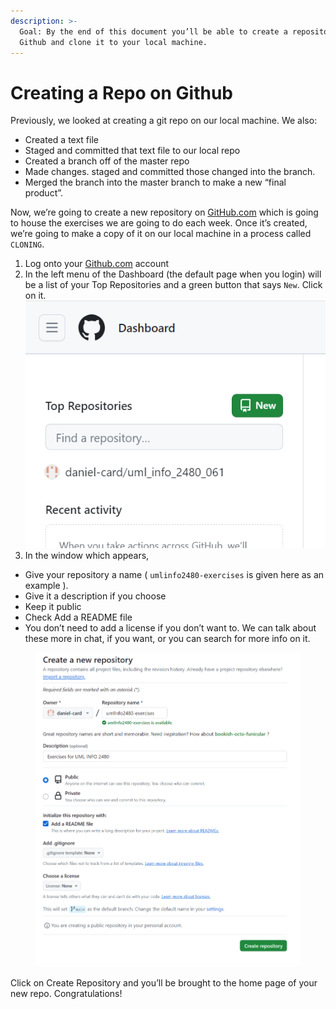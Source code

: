 ```yaml
---
description: >-
  Goal: By the end of this document you’ll be able to create a repository on
  Github and clone it to your local machine.
---
```


# Creating a Repo on Github

Previously, we looked at creating a git repo on our local machine. We also:

* Created a text file
* Staged and committed that text file to our local repo
* Created a branch off of the master repo
* Made changes. staged and committed those changed into the branch.
* Merged the branch into the master branch to make a new “final product”.

Now, we’re going to create a new repository on [GitHub.com](http://github.com) which is going to house the exercises we are going to do each week. Once it’s created, we’re going to make a copy of it on our local machine in a process called `CLONING`.

1. Log onto your [Github.com](http://github.com) account
2. In the left menu of the Dashboard (the default page when you login) will be a list of your Top Repositories and a green button that says `New`. Click on it. ![](../../.gitbook/assets/git1.png)
3. In the window which appears,

* Give your repository a name ( `umlinfo2480-exercises` is given here as an example ).
* Give it a description if you choose
* Keep it public
* Check Add a README file
* You don’t need to add a license if you don’t want to. We can talk about these more in chat, if you want, or you can search for more info on it.&#x20;

<figure><img src="../../.gitbook/assets/git2 (1).png" alt=""><figcaption></figcaption></figure>



Click on Create Repository and you’ll be brought to the home page of your new repo. Congratulations!
